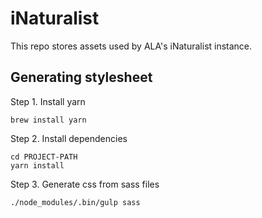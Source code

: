# iNaturalist
This repo stores assets used by ALA's iNaturalist instance.

## Generating stylesheet
Step 1. Install yarn

```
brew install yarn
```

Step 2. Install dependencies

```
cd PROJECT-PATH
yarn install
```

Step 3. Generate css from sass files

```
./node_modules/.bin/gulp sass
```